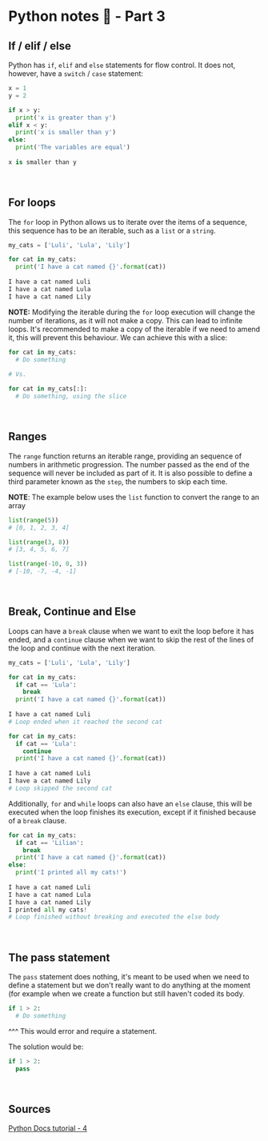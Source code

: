 # Python notes 🐍 - Part 3

## If / elif / else

Python has `if`, `elif` and `else` statements for flow control. It does not, however, have a `switch` / `case` statement:

```python
x = 1
y = 2

if x > y:
  print('x is greater than y')
elif x < y:
  print('x is smaller than y')
else:
  print('The variables are equal')
  
x is smaller than y
```
<br/>


## For loops

The `for` loop in Python allows us to iterate over the items of a sequence, this sequence has to be an iterable, such as a
`list` or a `string`.

```python
my_cats = ['Luli', 'Lula', 'Lily']

for cat in my_cats:
  print('I have a cat named {}'.format(cat))
  
I have a cat named Luli
I have a cat named Lula
I have a cat named Lily
```

__NOTE:__ Modifying the iterable during the `for` loop execution will change the number of iterations, as it will not make 
a copy. This can lead to infinite loops. It's recommended to make a copy of the iterable if we need to amend it, this will 
prevent this behaviour. We can achieve this with a slice:

```python
for cat in my_cats:
  # Do something
  
# Vs.

for cat in my_cats[:]:
  # Do something, using the slice
```
<br/>

## Ranges

The `range` function returns an iterable range, providing an sequence of numbers in arithmetic progression. The number 
passed as the end of the sequence will never be included as part of it. It is also possible to define a third parameter 
known as the `step`, the numbers to skip each time.

__NOTE__: The example below uses the `list` function to convert the range to an array

```python
list(range(5)) 
# [0, 1, 2, 3, 4]

list(range(3, 8)) 
# [3, 4, 5, 6, 7]

list(range(-10, 0, 3)) 
# [-10, -7, -4, -1]
```
<br/>

## Break, Continue and Else

Loops can have a `break` clause when we want to exit the loop before it has ended, and a `continue` clause when we 
want to skip the rest of the lines of the loop and continue with the next iteration.

```python
my_cats = ['Luli', 'Lula', 'Lily']

for cat in my_cats:
  if cat == 'Lula':
    break
  print('I have a cat named {}'.format(cat))
  
I have a cat named Luli
# Loop ended when it reached the second cat
```

```python
for cat in my_cats:
  if cat == 'Lula':
    continue
  print('I have a cat named {}'.format(cat))
  
I have a cat named Luli
I have a cat named Lily
# Loop skipped the second cat
```

Additionally, `for` and `while` loops can also have an `else` clause, this will be executed when the loop finishes 
its execution, except if it finished because of a `break` clause.

```python
for cat in my_cats:
  if cat == 'Lilian':
    break
  print('I have a cat named {}'.format(cat))
else:
  print('I printed all my cats!')
  
I have a cat named Luli
I have a cat named Lula
I have a cat named Lily
I printed all my cats!
# Loop finished without breaking and executed the else body
```
<br/>

## The pass statement

The `pass` statement does nothing, it's meant to be used when we need to define a statement but we don't really
want to do anything at the moment (for example when we create a function but still haven't coded its body.

```python
if 1 > 2:
  # Do something
```
^^^ This would error and require a statement.

The solution would be:
```python
if 1 > 2:
  pass
```
<br/>

## Sources
[Python Docs tutorial - 4](https://docs.python.org/3/tutorial/controlflow.html)
